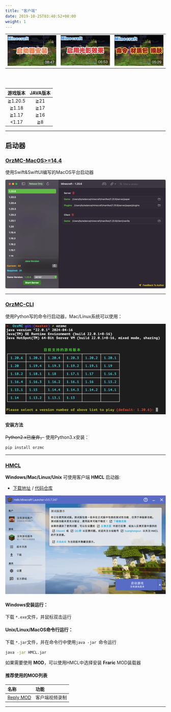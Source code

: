 ```yaml
---
title: "客户端"
date: 2019-10-25T03:40:52+08:00
weight: 1
---
```


|   |   |   |
|---|---|---|
|[![启动器安装与服务器登录](/images/video_cover/mc_1.jpg)](https://www.bilibili.com/video/BV1nK4y1f7Yh/)|[![客户端开启光影效果](/images/video_cover/mc_2.jpg)](https://www.bilibili.com/video/BV1sz4y1k7Hm/)|[![命令、材质包导入及更换皮肤](/images/video_cover/mc_3.jpg)](https://www.bilibili.com/video/BV18A411x7EH)|

<br><br>

|游戏版本|JAVA版本|
|:-------:|:----:|
|≧1.20.5| ≧21 |
|≧1.18  | ≧17 |
|≧1.17  | ≧16 |
|<1.17  | ≧8  |

---


## 启动器

### **[OrzMC-MacOS>=14.4][OrzMC-MacOS]**

使用Swift&SwiftUI编写的MacOS平台启动器

![OrzMC_MacOS](/images/client/orzmc_macOS.png)

---

### **[OrzMC-CLI][OrzMC-PythonCLI]**

使用Python写的命令行启动器，Mac/Linux系统可以使用：

![OrzMC_CLI_PY](/images/client/orzmc_cli_py.png)

#### 安装方法

~~Python2.x已废弃，~~ 使用Python3.x安装：

```bash
pip install orzmc
```

---

### **[HMCL][HMCL]**

**Windows/Mac/Linux/Unix** 可使用客户端 **HMCL** 启动器: 

- [下载地址](https://ci.huangyuhui.net/job/HMCL/) / [代码仓库](https://github.com/huanghongxun/HMCL)

![HMCL_JAVA](/images/client/hmcl_java.png)

#### Windows安装运行：

下载 `*.exe`文件，并鼠标双击运行

#### Unix/Linux/MacOS命令行运行：

下载 `*.jar`文件，并在命令行中使用`java -jar `命令运行

```bash
java -jar HMCL.jar 
```


如果需要使用 **MOD**，可以使用HMCL中选择安装 **Fraric** MOD装载器 

#### 推荐使用的MOD列表

|名称|功能|
|:---|:---|
|[Reply MOD](https://www.replaymod.com/)|客户端视频录制|

---

[OrzMC-MacOS]: <https://github.com/OrzGeeker/OrzSwiftMC/releases/tag/0.0.3>
[OrzMC-PythonCLI]: <https://pypi.org/project/OrzMC/>
[HMCL]: <https://hmcl.huangyuhui.net/>